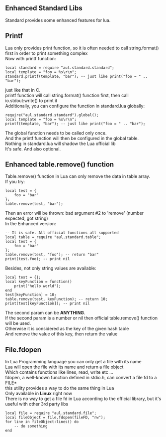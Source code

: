 ## Enhanced Standard Libs

Standard provides some enhanced features for lua.<br />

## Printf

Lua only provides print function, so it is often needed to call string.format() first in order to print something complex<br />
Now with printf function:

    local standard = require "aul.standard.standard";
    local template = "foo = %s\r\n";
    standard.printf(template, "bar"); -- just like print("foo = " .. "bar");

just like that in C. <br />
printf function will call string.format() function first, then call io.stdout:write() to print it<br />
Additionally, you can configure the function in standard.lua globally:

    require("aul.standard.standard").global();
    local template = "foo = %s\r\n";
    printf(template, "bar"); -- just like print("foo = " .. "bar");

The global function needs to be called only once.<br />
And the printf function will then be configured in the global table.<br />
Nothing in standard.lua will shadow the Lua official lib<br />
It's safe. And also optional.<br />

## Enhanced table.remove() function

Table.remove() function in Lua can only remove the data in table array.<br />
If you try:

    local test = {
        foo = "bar"
    };
    table.remove(test, "bar");

Then an error will be thrown: bad argument #2 to 'remove' (number expected, got string)<br />
In the Enhanced version:

    -- It is safe. All official functions all supported
    local table = require "aul.standard.table";
    local test = {
        foo = "bar"
    };
    table.remove(test, "foo"); -- return "bar"
    print(test.foo); -- print nil

Besides, not only string values are available:

    local test = {};
    local keyFunction = function() 
        print("hello world");
    end
    test[keyFunction] = 10;
    table.remove(test, keyFunction); -- return 10;
    print(test[keyFunction]); -- print nil

The second param can be <b>ANYTHING</b>.<br />
If the second param is a number or nil then official table.remove() function will be used.<br />
Otherwise it is considered as the key of the given hash table<br />
And remove the value of this key, then return the value<br />

## File.fdopen

In Lua Programming language you can only get a file with its name<br />
Lua will open the file with its name and return a file object<br />
Which contains functions like lines, read, write etc ... <br />
fdopen, a well-known function defined in stdio.h, can convert a file fd to a FILE*<br />
this utility provides a way to do the same thing in Lua <br />
Only available in <b>Linux</b> right now<br />
There is no way to get a file fd in Lua according to the official library, but it's useful with other 3rd party libs<br />

    local file = require "aul.standard.file";
    local fileObject = file.fdopen(fileFD, "rw");
    for line in fileObject:lines() do 
        -- do something
    end
